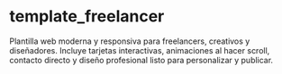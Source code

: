 # template_freelancer
Plantilla web moderna y responsiva para freelancers, creativos y diseñadores. Incluye tarjetas interactivas, animaciones al hacer scroll, contacto directo y diseño profesional listo para personalizar y publicar.
